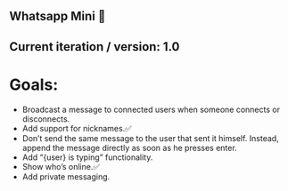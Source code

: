 ## Whatsapp Mini 💬

## Current iteration / version: 1.0

# Goals:
- Broadcast a message to connected users when someone connects or disconnects.
- Add support for nicknames.✅
- Don’t send the same message to the user that sent it himself. Instead, append the message directly as soon as he presses enter.
- Add “{user} is typing” functionality.
- Show who’s online.✅
- Add private messaging.
